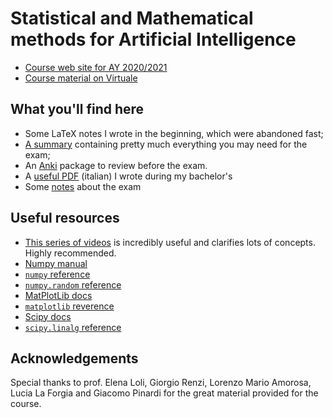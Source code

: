 # Statistical and Mathematical methods for Artificial Intelligence

- [Course web site for AY 2020/2021](https://www.unibo.it/en/teaching/course-unit-catalogue/course-unit/2020/446599)
- [Course material on Virtuale](https://web.microsoftstream.com/user/bd703bf9-150b-46e6-ab1a-76f6bfb354b9)

## What you'll find here
- Some LaTeX notes I wrote in the beginning, which were abandoned fast;
- [A summary](https://github.com/montali/unibo-ai/blob/master/Statistical%20and%20Mathematical%20Methods%20for%20AI/Review-notes.md) containing pretty much everything you may need for the exam;
- An [Anki](https://apps.ankiweb.net) package to review before the exam.
- A [useful PDF](https://github.com/montali/unibo-ai/blob/master/Statistical%20and%20Mathematical%20Methods%20for%20AI/Useful%20PDF%20I%20wrote%20in%20my%20bachelors.pdf) (italian) I wrote during my bachelor's
- Some [notes](https://github.com/montali/unibo-ai/blob/master/Statistical%20and%20Mathematical%20Methods%20for%20AI/exam-info.md) about the exam

## Useful resources

- [This series of videos](https://www.youtube.com/watch?v=fNk_zzaMoSs&list=PLZHQObOWTQDPD3MizzM2xVFitgF8hE_ab) is incredibly useful and clarifies lots of concepts. Highly recommended.
- [Numpy manual](https://numpy.org/doc/stable/)
- [`numpy` reference](https://numpy.org/doc/stable/reference/index.html)
- [`numpy.random` reference](https://numpy.org/doc/stable/reference/random/)
- [MatPlotLib docs](https://matplotlib.org/contents.html)
- [`matplotlib` reverence](https://matplotlib.org/api/index.html)
- [Scipy docs](https://docs.scipy.org/doc/scipy/reference/)
- [`scipy.linalg` reference](https://docs.scipy.org/doc/scipy/reference/linalg.html)

## Acknowledgements

Special thanks to prof. Elena Loli, Giorgio Renzi, Lorenzo Mario Amorosa, Lucia La Forgia and Giacomo Pinardi for the great material provided for the course.
